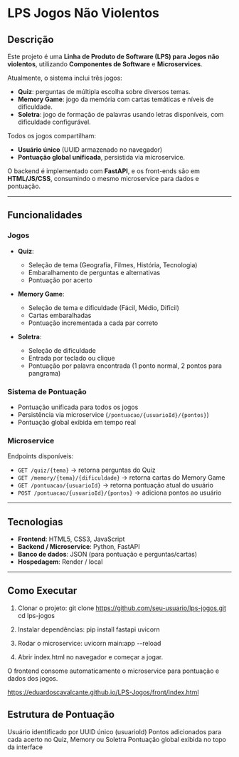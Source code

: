 # LPS Jogos Não Violentos

## Descrição

Este projeto é uma **Linha de Produto de Software (LPS) para Jogos não violentos**, utilizando **Componentes de Software** e **Microservices**.  

Atualmente, o sistema inclui três jogos:

- **Quiz**: perguntas de múltipla escolha sobre diversos temas.  
- **Memory Game**: jogo da memória com cartas temáticas e níveis de dificuldade.  
- **Soletra**: jogo de formação de palavras usando letras disponíveis, com dificuldade configurável.  

Todos os jogos compartilham:

- **Usuário único** (UUID armazenado no navegador)  
- **Pontuação global unificada**, persistida via microservice.  

O backend é implementado com **FastAPI**, e os front-ends são em **HTML/JS/CSS**, consumindo o mesmo microservice para dados e pontuação.

---

## Funcionalidades

### Jogos

- **Quiz**:  
  - Seleção de tema (Geografia, Filmes, História, Tecnologia)  
  - Embaralhamento de perguntas e alternativas  
  - Pontuação por acerto  

- **Memory Game**:  
  - Seleção de tema e dificuldade (Fácil, Médio, Difícil)  
  - Cartas embaralhadas  
  - Pontuação incrementada a cada par correto  

- **Soletra**:  
  - Seleção de dificuldade  
  - Entrada por teclado ou clique  
  - Pontuação por palavra encontrada (1 ponto normal, 2 pontos para pangrama)  

### Sistema de Pontuação

- Pontuação unificada para todos os jogos  
- Persistência via microservice (`/pontuacao/{usuarioId}/{pontos}`)  
- Pontuação global exibida em tempo real  

### Microservice

Endpoints disponíveis:

- `GET /quiz/{tema}` → retorna perguntas do Quiz  
- `GET /memory/{tema}/{dificuldade}` → retorna cartas do Memory Game  
- `GET /pontuacao/{usuarioId}` → retorna pontuação atual do usuário  
- `POST /pontuacao/{usuarioId}/{pontos}` → adiciona pontos ao usuário  


---

## Tecnologias

- **Frontend**: HTML5, CSS3, JavaScript  
- **Backend / Microservice**: Python, FastAPI  
- **Banco de dados**: JSON (para pontuação e perguntas/cartas)  
- **Hospedagem**: Render / local  

---

## Como Executar

1. Clonar o projeto:
git clone https://github.com/seu-usuario/lps-jogos.git
cd lps-jogos

2. Instalar dependências:
pip install fastapi uvicorn

3. Rodar o microservice:
uvicorn main:app --reload

4. Abrir index.html no navegador e começar a jogar.

O frontend consome automaticamente o microservice para pontuação e dados dos jogos.

https://eduardoscavalcante.github.io/LPS-Jogos/front/index.html

## Estrutura de Pontuação
Usuário identificado por UUID único (usuarioId)
Pontos adicionados para cada acerto no Quiz, Memory ou Soletra
Pontuação global exibida no topo da interface
